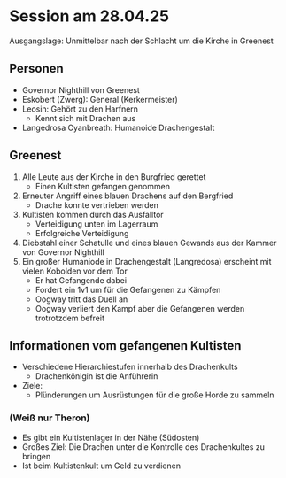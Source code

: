 # Session am 28.04.25

Ausgangslage: Unmittelbar nach der Schlacht um die Kirche
in Greenest

## Personen
- Governor Nighthill von Greenest
- Eskobert (Zwerg): General (Kerkermeister)
- Leosin: Gehört zu den Harfnern
    - Kennt sich mit Drachen aus
- Langedrosa Cyanbreath: Humanoide Drachengestalt

## Greenest
1. Alle Leute aus der Kirche in den Burgfried gerettet
    - Einen Kultisten gefangen genommen
2. Erneuter Angriff eines blauen Drachens auf den Bergfried
    - Drache konnte vertrieben werden
3. Kultisten kommen durch das Ausfalltor
    - Verteidigung unten im Lagerraum
    - Erfolgreiche Verteidigung
4. Diebstahl einer Schatulle und eines blauen Gewands aus der Kammer von Governor Nighthill
5. Ein großer Humaniode in Drachengestalt (Langredosa) erscheint mit vielen Kobolden vor dem Tor
    - Er hat Gefangende dabei
    - Fordert ein 1v1 um für die Gefangenen zu Kämpfen
    - Oogway tritt das Duell an
    - Oogway verliert den Kampf aber die Gefangenen werden trotrotzdem befreit

## Informationen vom gefangenen Kultisten
- Verschiedene Hierarchiestufen innerhalb des Drachenkults
    - Drachenkönigin ist die Anführerin
- Ziele:
    - Plünderungen um Ausrüstungen für die große Horde zu sammeln

### (Weiß nur Theron)

- Es gibt ein Kultistenlager in der Nähe (Südosten)
- Großes Ziel: Die Drachen unter die Kontrolle des Drachenkultes zu bringen
- Ist beim Kultistenkult um Geld zu verdienen


